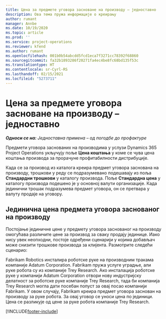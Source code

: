```yaml
---
title: Цена за предмете уговора засноване на производу – једноставно
description: Ова тема пружа информације о креирању
author: rumant
manager: Annbe
ms.date: 10/19/2020
ms.topic: article
ms.prod: ''
ms.service: project-operations
ms.reviewer: kfend
ms.author: rumant
ms.openlocfilehash: 001b0b54abcdd5fcd1eca7f3271cc78392f68860
ms.sourcegitcommit: fa32b1893286f20271fa4ec4be8fc68bd135f53c
ms.translationtype: HT
ms.contentlocale: sr-Cyrl-RS
ms.lasthandoff: 02/15/2021
ms.locfileid: "5273711"
---
```

# <a name="cost-product-based-contract-lines---lite"></a>Цена за предмете уговора засноване на производу – једноставно

_**Односи се на:** Једноставна примена – од погодбе до профактуре_


Предмети уговора заснованих на производима у услузи Dynamics 365 Project Operations укључују поље **Цена коштања** у коме се чува цена коштања производа за прорачуне профитабилности дистрибуције.

Када се за производ из каталога креира предмет уговора заснована на производу, трошкови у реду се подразумевано подешавају из поља **Стандардни трошкови** у каталогу производа. Поље **Стандардна цена** у каталогу производа подешено је у основној валути организације. Када јединични трошак подразумева предмет уговора, он се претвара у валуту продаје на уговору.

## <a name="unit-cost-on-a-product-based-contract-line"></a>Јединична цена предмета уговора заснованог на производу

Постојање јединичне цене у предмету уговора заснованог на производу омогућава различите цене за производ за сваку продају јединице. Иако нису увек неопходни, постоје одређени сценарији у којима добављач може снизити трошкове производа за клијента. Размотрите следећи сценарио:

Fabrikam Robotics инсталира роботске руке на производним тракама компаније Adatum Corporation. Fabrikam пружа услуге уградње, али руке робота су из компаније Trey Research. Ако инсталација роботске руке у компанији Adatum Corporation отвори нову индустријску делатност за роботске руке компаније Trey Research, тада би компанија Trey Research могла дати посебан попуст за овај посао компанији Fabrikam. У овом случају, Fabrikam креира предмет уговора заснован на производу за руке робота. За овај уговор се уноси цена по јединици. Цена се разликује од цене за руке робота компаније Trey Research.


[!INCLUDE[footer-include](../../includes/footer-banner.md)]
